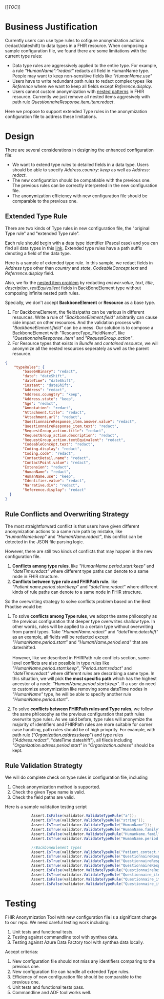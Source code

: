 [[_TOC_]]

# Business Justification
Currently users can use type rules to cofigure anonymization actions (redact/dateshift) to data types in a FHIR resource.
When composing a sample configuration file, we found there are some limitations with the current type rules:
* Data type rules are aggressively applied to the entire type. For example, a rule *"HumanName":"redact"* redacts all field in HumanName type. People may want to keep non-sensitive fields like *"HumanName.use"*
* Users have to write redundant path rules to redact complex types like *Reference* where we want to keep all fields except *Reference.display*.
* Users cannot custom anonymization with [nested patterns](https://microsofthealth.visualstudio.com/Health/_workitems/edit/72536/) in FHIR resource. Currently we just remove all nested items aggresively with path rule *QuestionnaireResponse.item.item:redact*.

Here we propose to support extended Type rules in the anonymization configuration file to address these limitations.

# Design
There are several considerations in designing the enhanced configuration file:
* We want to extend type rules to detailed fields in a data type. Users should be able to specify *Address.country: keep* as well as *Address: redact*.
* The new configuration should be compatiable with the previous one. The previous rules can be correctly interpreted in the new configuration file. 
* The anonymization efficiency with new configuration file should be comparable to the previous one.

## Extended Type Rule
There are two kinds of Type rules in new configuration file, the "original Type rule" and "extended Type rule". 

Each rule should begin with a data type identifier (Pascal case) and you can find all data types in this [link](http://hl7.org/fhir/R4/datatypes.html).
Extended type rules have a path suffix denoting a field of the data type. 

Here is a sample of extended type rule. In this sample, we redact fields in *Address* type other than *country* and *state*, *CodeableConcept.text* and *Referrence.display* field.

Also, we fix the [nested item problem](https://microsofthealth.visualstudio.com/Health/_workitems/edit/72536/) by redacting *answer.value*, *text*, *title*, *description*, *textEquivalient* fields in BackBoneElement type without composing infinite nested path rules. 

Specially, we don't accept **BackboneElement** or **Resource** as a base type.
1. For BackboneElement, the fields/paths can be various in different resources. Write a rule of *"BackboneElement.field"* arbitrarily can cause side impact on other resources. And the validation process with *"BackboneElement.field"* can be a mess. Our solution is to compose a BackboneElement with "ResourceType_FieldName", like *"QuestionnaireResponse_item"* and *"RequestGroup_action"*.
2. For Resource types that exists in *Bundle* and *contained resource*, we will anonymize all the nested resources seperately as well as the parent resource. 
```json
{
    "typeRules": {
        "base64Binary": "redact",
        "date": "dateShift",
        "dateTime": "dateShift",
        "instant": "dateShift",
        "Address": "redact",
        "Address.coungtry": "keep",
        "Address.state": "keep",
        "Age": "redact",
        "Annotation": "redact",
        "Attachment.title": "redact",
        "Attachment.url": "redact",
        "QuestionnaireResponse_item.answer.value": "redact",
        "QuestionnaireResponse_item.text": "redact",
        "RequestGroup_action.title": "redact",
        "RequestGroup_action.description": "redact",
        "RequestGroup_action.textEquivalent": "redact",
        "CodeableConcept.text": "redact",
        "Coding.display": "redact",
        "Coding.code": "redact",
        "ContactDetail.name": "redact",
        "ContactPoint.value": "redact",
        "Extension": "redact",
        "HumanName": "redact",
        "HumanName.use": "keep",
        "Identifier.value": "redact",
        "Narrative.div": "redact",
        "Reference.display": "redact"
  }
}
```

## Rule Conflicts and Overwriting Strategy
The most straightforward conflict is that users have given different anonymization actions to a same rule path by mistake, like *"HumanName:keep"* and *"HumanName:redact"*,
this conflict can be detected in the JSON file parsing logic.

However, there are still two kinds of conflicts that may happen in the new configuration file.
1. **Conflicts among type rules**. like *"HumanName.period.start:keep"* and *"dateTime:redact"* where different type paths can denote to a same node in FHIR structure.
2. **Conflicts between type rule and FHIRPath rule**. like *"Patient.name.period.start:keep"* and *"dateTime:redact"* where different kinds of rule paths can denote to a same node in FHIR structure.

So the overwriting strategy to solve conflicts problem based on the Best Practise would be:

1. To solve **conflicts among Type rules**, we adopt the same philosophy as the previous configuration that deeper type overwrites shallow type. In other words, rules will be applied to a certain type without overwriting from parent types. Take *"HumanName:redact"* and *"dateTime:dateshift"* as an example, all fields will be redacted except *"HumanName.period.start"* and *"HumanName.period.end"* that are dateshifted.  <br/><br/>
However, like we described in FHIRPath rule conflicts section, same-level conflicts are also possible in type rules like *"HumanName.period.start:keep"*, *"Period.start:redact"* and *"dateTime:redact"* where different rules are describing a same type. In this situation, we will pick **the most specific path** which has the highest ancestor of a node: *"HumanName.period.start:keep"*.
If a user do need to customize anonymization like removing some dateTime nodes in *"HumanName"* type, he will be able to specify another rule *"HumanName.period.start"*. 

2. To solve **conflicts between FHIRPath rules and Type rules**, we follow the same philosophy as the previous configuration that path rules overwrite type rules. As we said before, type rules will anonymize the majority of identifiers and FHIRPath rules are more suitable for corner case handling, path rules should be of high prioprity. For example, with path rule (*"Organization.address:keep"*) and type rules (*"Address:redact"*, "dateTime:dateshift"), all fileds including *"Organization.adress.period.start"* in *"Organization.adress"* should be kept.

## Rule Validation Strategty
We will do complete check on type rules in configuration file, including
1. Check anonymization method is supported.
2. Check the given Type name is valid.
3. Check the field paths are valid.

Here is a sample validation testing script
```csharp
            Assert.IsFalse(validator.ValidateTypeRule("a"));
            Assert.IsTrue(validator.ValidateTypeRule("string"));
            Assert.IsTrue(validator.ValidateTypeRule("HumanName"));
            Assert.IsTrue(validator.ValidateTypeRule("HumanName.family"));
            Assert.IsFalse(validator.ValidateTypeRule("HumanName.famil"));
            Assert.IsTrue(validator.ValidateTypeRule("HumanName.period.start"));

            //BackboneElement Types
            Assert.IsTrue(validator.ValidateTypeRule("Patient_contact.telecom.use"));
            Assert.IsTrue(validator.ValidateTypeRule("QuestionnaireResponse_item.text"));
            Assert.IsTrue(validator.ValidateTypeRule("QuestionnaireResponse_item.answer"));
            Assert.IsTrue(validator.ValidateTypeRule("QuestionnaireResponse_item.answer.value"));
            Assert.IsFalse(validator.ValidateTypeRule("QuestionnaireResponse_item.prefix"));
            Assert.IsTrue(validator.ValidateTypeRule("Questionnaire_item.prefix"));
            Assert.IsFalse(validator.ValidateTypeRule("Questionnaire_item.answer"));
            Assert.IsFalse(validator.ValidateTypeRule("Questionnaire_item.answer2"));
```

# Testing
FHIR Anonymization Tool with new configuration file is a significant change to our repo. We need careful testing work including:
1. Unit tests and functional tests.
2. Testing against commandline tool with synthea data.
2. Testing against Azure Data Factory tool with synthea data locally.

Accept criterias:
1. New configuration file should not miss any identifiers comparing to the previous one.
2. New configuration file can handle all extended Type rules.
3. Efficiency of new configuration file should be comparable to the previous one.
4. Unit tests and functional tests pass.
5. Commandline and ADF tool works well.

